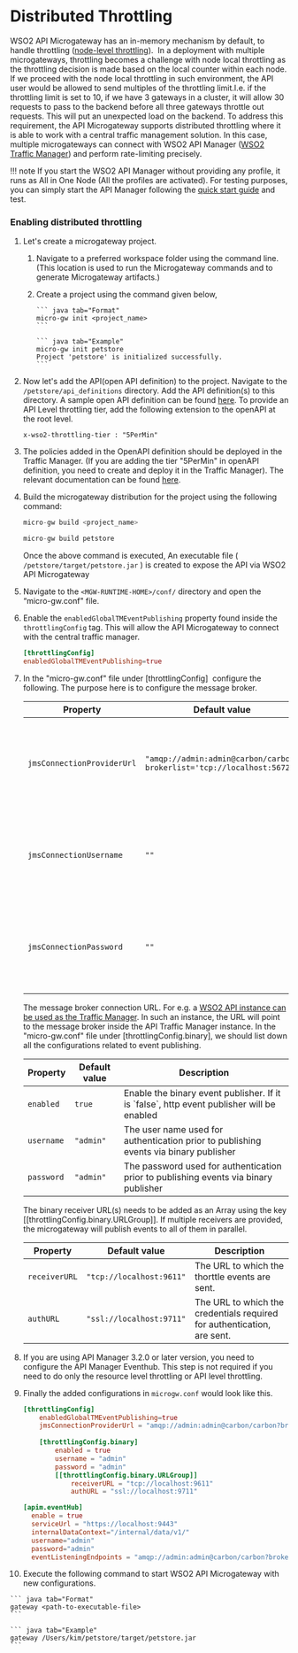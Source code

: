 # Distributed Throttling

WSO2 API Microgateway has an in-memory mechanism by default, to handle throttling
([node-level throttling](/how-tos/rate-limiting/adding-throttling-policies)).  
In a deployment with multiple microgateways, throttling becomes a challenge with node local throttling as the throttling 
decision is made based on the local counter within each node. If we proceed with the node local throttling in such 
environment, the API user would be allowed to send multiples of the throttling limit.I.e. if the throttling limit is set to 10, 
if we have 3 gateways in a cluster, it will allow 30 requests to pass to the backend before all three gateways 
throttle out requests. This will put an unexpected load on the backend. To address this requirement, the API Microgateway 
supports distributed throttling where it is able to work with a central traffic management solution. In this case, 
multiple microgateways can connect with WSO2 API Manager 
([WSO2 Traffic Manager](https://apim.docs.wso2.com/en/3.2.0/install-and-setup/setup/distributed-deployment/product-profiles/)) 
and perform rate-limiting precisely.

!!! note
    If you start the WSO2 API Manager without providing any profile, it runs as All in One Node (All the profiles 
    are activated). For testing purposes, you can simply start the API Manager following the 
    [quick start guide](https://apim.docs.wso2.com/en/3.2.0/getting-started/quick-start-guide/) and test.

<!---TODO:@VirajSalaka Add concept page and mention it here--->
<!---TODO:@VirajSalaka Update image (old) and add to concept page--->

### Enabling distributed throttling

1.  Let's create a microgateway project.

    1. Navigate to a preferred workspace folder using the command line. (This location is used to run the Microgateway commands and to generate Microgateway artifacts.)
    2. Create a project using the command given below,
  
           ``` java tab="Format"
           micro-gw init <project_name> 
           ```

           ``` java tab="Example"
           micro-gw init petstore  
           Project 'petstore' is initialized successfully.
           ```

2.  Now let's add the API(open API definition) to the project. Navigate to the `/petstore/api_definitions` directory. 
    Add the API definition(s) to this directory. A sample open API definition can be found 
    [here](https://github.com/wso2/product-microgateway/blob/master/samples/petstore_basic.yaml). To provide an API 
    Level throttling tier, add the following extension to the openAPI at the root level.
    
    ```text tab="Sample"
    x-wso2-throttling-tier : "5PerMin"    
    ```
    
3.  The policies added in the OpenAPI definition should be deployed in the Traffic Manager. (If you are adding the
    tier "5PerMin" in openAPI definition, you need to create and deploy it in the Traffic Manager).
    The relevant documentation can be found [here](https://apim.docs.wso2.com/en/3.2.0/learn/rate-limiting/adding-new-throttling-policies/#adding-a-new-advanced-throttling-policy).

4.  Build the microgateway distribution for the project using the following command:

    ``` java tab="Format"
    micro-gw build <project_name>
    ```

    ``` java tab="Example"
    micro-gw build petstore
    ```

    Once the above command is executed, An executable file ( `/petstore/target/petstore.jar` ) is created to expose the API via WSO2 API Microgateway

5.  Navigate to the `<MGW-RUNTIME-HOME>/conf/` directory and open the “micro-gw.conf" file.

6.  Enable the `enabledGlobalTMEventPublishing` property found inside the `throttlingConfig` tag. This will allow the API Microgateway to connect with the central traffic manager.

    ``` toml
    [throttlingConfig]
    enabledGlobalTMEventPublishing=true
    ```

7.  In the "micro-gw.conf" file under \[throttlingConfig\]  configure the following. The purpose here is to configure 
    the message broker.

    <table>
        <thead>
            <tr class="header">
                <th>Property</th>
                <th>Default value</th>
                <th>Description</th>
            </tr>
        </thead>
        <tbody>
            <tr class="odd">
                <td><code>jmsConnectionProviderUrl</code></td>
                <td><code>"amqp://admin:admin@carbon/carbon?brokerlist='tcp://localhost:5672'"</code></td>
                <td>The message broker connection URL of WSO2 API/Traffic Manager</td>
            </tr>
            <tr class="even">
                <td><code>jmsConnectionUsername</code></td>
                <td><code>""</code></td>
                <td>The user name used to establish  the message broker connection</td>
            </tr>
            <tr class="odd">
                <td><code>jmsConnectionPassword</code></td>
                <td><code>""</code></td>
                <td>The password used to establish  the message broker connection</td>
            </tr>
        </tbody>
    </table>
    
    The message broker connection URL. For e.g. a [WSO2 API instance can be used as the Traffic Manager](https://apim.docs.wso2.com/en/latest/install-and-setup/setup/distributed-deployment/product-profiles/). 
    In such an instance, the URL will point to the message broker inside the API Traffic Manager instance.
    In the "micro-gw.conf" file under \[throttlingConfig.binary\], we should list down all the configurations related to
    event publishing.                   
        
    <table>
        <thead>
        <tr class="header">
            <th>Property</th>
            <th>Default value</th>
            <th>Description</th>
            </tr>
        </thead>
        <tbody>
            <tr class="odd">
                <td><code>enabled</code></td>
                <td><code>true</code></td>
                <td>Enable the binary event publisher. If it is `false`, http event publisher will be enabled</td>
            </tr>
            <tr class="even">
                <td><code>username</code></td>
                <td><code>"admin"</code></td>
                <td>The user name used for authentication prior to publishing events via binary publisher</td>
            </tr>
            <tr class="odd">
                <td><code>password</code></td>
                <td><code>"admin"</code></td>
                <td>The password used for authentication prior to publishing events via binary publisher</td>
            </tr>
        </tbody>
    </table>
    
    The binary receiver URL(s) needs to be added as an Array using the key \[\[throttlingConfig.binary.URLGroup\]\]. 
    If multiple receivers are provided, the microgateway will publish events to all of them in parallel.
     
    <table>
        <thead>
        <tr class="header">
            <th>Property</th>
            <th>Default value</th>
            <th>Description</th>
            </tr>
        </thead>
        <tbody>
            <tr class="odd">
                <td><code>receiverURL</code></td>
                <td><code>"tcp://localhost:9611"</code></td>
                <td>The URL to which the thorttle events are sent.</td>
            </tr>
            <tr class="even">
                <td><code>authURL</code></td>
                <td><code>"ssl://localhost:9711"</code></td>
                <td>The URL to which the credentials required for authentication, are sent.</td>
            </tr>
        </tbody>
    </table>

8.  If you are using API Manager 3.2.0 or later version, you need to configure the API Manager Eventhub. This step is 
    not required if you need to do only the resource level throttling or API level throttling.
    <!---TODO:@VirajSalaka Add the Event hub configuration guide URL--->
    
9.  Finally the added configurations in `microgw.conf` would look like this. 
    
    ``` toml tab="Sample Configuration"
    [throttlingConfig]
        enabledGlobalTMEventPublishing=true
        jmsConnectionProviderUrl = "amqp://admin:admin@carbon/carbon?brokerlist='tcp://localhost:5672'"
        
        [throttlingConfig.binary]
            enabled = true
            username = "admin"
            password = "admin"
            [[throttlingConfig.binary.URLGroup]]
                receiverURL = "tcp://localhost:9611"
                authURL = "ssl://localhost:9711"
    
    [apim.eventHub]
      enable = true
      serviceUrl = "https://localhost:9443"
      internalDataContext="/internal/data/v1/"
      username="admin"
      password="admin"
      eventListeningEndpoints = "amqp://admin:admin@carbon/carbon?brokerlist='tcp://localhost:5672'"
    ```  
                                                                                                                                     
10.  Execute the following command to start WSO2 API Microgateway with new configurations.

    ``` java tab="Format"
    gateway <path-to-executable-file>
    ```

    ``` java tab="Example"
    gateway /Users/kim/petstore/target/petstore.jar
    ```
